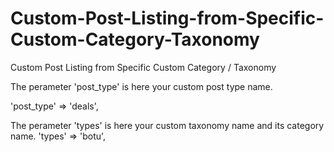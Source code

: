 # Custom-Post-Listing-from-Specific-Custom-Category-Taxonomy
Custom Post Listing from Specific Custom Category / Taxonomy

The perameter 'post_type' is here your custom post type name.

'post_type' => 'deals',

The perameter 'types' is here your custom taxonomy name and its category name.
   'types' => 'botu',
